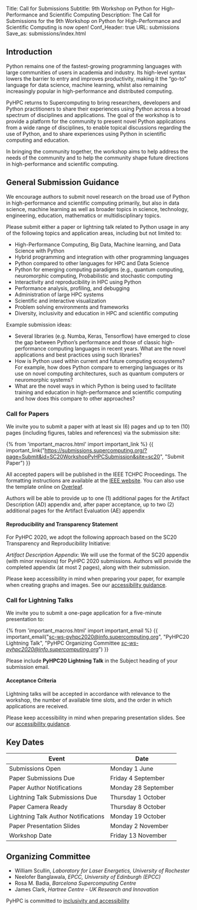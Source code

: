Title: Call for Submissions
Subtitle: 9th Workshop on Python for High-Performance and Scientific Computing
Description: The Call for Submissions for the 9th Workshop on Python for High-Performance and Scientific Computing is now open!
Conf_Header: true
URL: submissions
Save_as: submissions/index.html

## Introduction

Python remains one of the fastest-growing programming languages with large communities of users in academia and industry. Its high-level syntax lowers the barrier to entry and improves productivity, making it the “go-to” language for data science, machine learning, whilst also remaining increasingly popular in high-performance and distributed computing.

PyHPC returns to Supercomputing to bring researchers, developers and Python practitioners to share their experiences using Python across a broad spectrum of disciplines and applications. The goal of the workshop is to provide a platform for the community to present novel Python applications from a wide range of disciplines, to enable topical discussions regarding the use of Python, and to share experiences using Python in scientific computing and education.

In bringing the community together, the workshop aims to help address the needs of the community and to help the community shape future directions in high-performance and scientific computing.

## General Submission Guidance

We encourage authors to submit novel research on the broad use of Python in high-performance and scientific computing primarily, but also in data science, machine learning as well as broader topics in science, technology, engineering, education, mathematics or multidisciplinary topics.

Please submit either a paper or lightning talk related to Python usage in any of the following topics and application areas, including but not limited to:

 * High-Performance Computing, Big Data, Machine learning, and Data Science with Python
 * Hybrid programming and integration with other programming languages
 * Python compared to other languages for HPC and Data Science
 * Python for emerging computing paradigms (e.g., quantum computing, neuromorphic computing, Probabilistic and stochastic computing
 * Interactivity and reproducibility in HPC using Python
 * Performance analysis, profiling, and debugging
 * Administration of large HPC systems
 * Scientific and interactive visualization
 * Problem solving environments and frameworks
 * Diversity, inclusivity and education in HPC and scientific computing


Example submission ideas:

 * Several libraries (e.g. Numba, Keras, Tensorflow) have emerged to close the gap between Python’s performance and those of classic high-performance computing languages in recent years. What are the novel applications and best practices using such libraries? 
 * How is Python used within current and future computing ecosystems? For example, how does Python compare to emerging languages or its use on novel computing architectures, such as quantum computers or neuromorphic systems?
 * What are the novel ways in which Python is being used to facilitate training and education in high-performance and scientific computing and how does this compare to other approaches?


### Call for Papers

We invite you to submit a paper with at least six (6) pages and up to ten (10) pages (including figures, tables and references) via the submission site:

{% from 'important_macros.html' import important_link %}
{{ important_link("https://submissions.supercomputing.org/?page=Submit&id=SC20WorkshopPyHPCSubmission&site=sc20", "Submit Paper") }}

All accepted papers will be published in the IEEE TCHPC Proceedings. The formatting instructions are available at the [IEEE website](http://www.ieee.org/conferences_events/conferences/publishing/templates.html). You can also use the template online on [Overleaf](https://www.overleaf.com/latex/templates/ieee-demo-template-for-computer-society-conferences/hzzszpqfkqky).

Authors will be able to provide up to one (1) additional pages for the Artifact Description (AD) appendix and, after paper acceptance, up to two (2) additional pages for the Artifact Evaluation (AE) appendix

#### Reproducibility and Transparency Statement
For PyHPC 2020, we adopt the following approach based on the SC20 Transparency and Reproducibility Initiative:

*Artifact Description Appendix*: We will use the format of the SC20 appendix (with minor revisions) for PyHPC 2020 submissions. Authors will provide the completed appendix (at most 2 pages), along with their submission.

Please keep accessibility in mind when preparing your paper, for example when creating graphs and images. See our [accessibility guidance](/accessibility_guidance).

### Call for Lightning Talks
We invite you to submit a one-page application for a five-minute presentation to:

{% from 'important_macros.html' import important_email %}
{{ important_email("sc-ws-pyhpc2020@info.supercomputing.org", "PyHPC20 Lightning Talk", "PyHPC Organizing Committee *sc-ws-pyhpc2020@info.supercomputing.org*") }}

Please include **PyHPC20 Lightning Talk** in the Subject heading of your submission email.

#### Acceptance Criteria
Lightning talks will be accepted in accordance with relevance to the workshop, the number of available time slots, and the order in which applications are received.

Please keep accessibility in mind when preparing presentation slides. See our [accessibility guidance](/accessibility_guidance).

## Key Dates
| Event                               | Date                |
| ----------------------------------- | ------------------- |
| Submissions Open                    | Monday 1 June       |
| Paper Submissions Due               | Friday 4 September  |
| Paper Author Notifications          | Monday 28 September |
| Lightning Talk Submissions Due      | Thursday 1 October  |
| Paper Camera Ready                  | Thursday 8 October  |
| Lightning Talk Author Notifications | Monday 19 October   |
| Paper Presentation Slides           | Monday 2 November   |
| Workshop Date                       | Friday 13 November  |

## Organizing Committee

* William Scullin, *Laboratory for Laser Energetics, University of Rochester*
* Neelofer Banglawala, *EPCC, University of Edinburgh (EPCC)*
* Rosa M. Badia, *Barcelona Supercomputing Centre*
* James Clark, *Hartree Centre - UK Research and Innovation*

PyHPC is committed to [inclusivity and accessibility](/inclusivity_statement)

